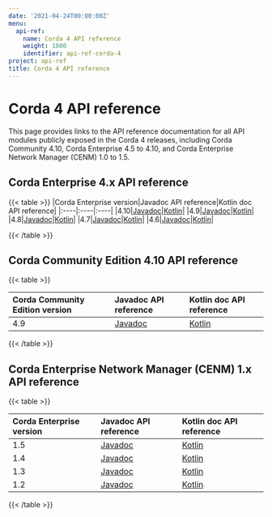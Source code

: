 ```yaml
---
date: '2021-04-24T00:00:00Z'
menu:
  api-ref:
    name: Corda 4 API reference
    weight: 1000
    identifier: api-ref-corda-4
project: api-ref
title: Corda 4 API reference
---
```


# Corda 4 API reference

This page provides links to the API reference documentation for all API modules publicly exposed in the Corda 4 releases, including Corda Community 4.10, Corda Enterprise 4.5 to 4.10, and Corda Enterprise Network Manager (CENM) 1.0 to 1.5.

## Corda Enterprise 4.x API reference

{{< table >}}
|Corda Enterprise version|Javadoc API reference|Kotlin doc API reference|
|:----|:----|:----|
|4.10|<a href="../../../en/api-ref/corda/4.10/enterprise/javadoc/index.html" target="_blank">Javadoc</a>|<a href="../../../en/api-ref/corda/4.10/enterprise/kotlin/corda/index.html" target="_blank">Kotlin</a>|
|4.9|<a href="../../../en/api-ref/corda/4.9/enterprise/javadoc/index.html" target="_blank">Javadoc</a>|<a href="../../../en/api-ref/corda/4.9/enterprise/kotlin/corda/index.html" target="_blank">Kotlin</a>|
|4.8|<a href="../../../en/api-ref/corda/4.8/enterprise/javadoc/index.html" target="_blank">Javadoc</a>|<a href="../../../en/api-ref/corda/4.8/enterprise/kotlin/corda/index.html" target="_blank">Kotlin</a>|
|4.7|<a href="../../../en/api-ref/corda/4.7/enterprise/javadoc/index.html" target="_blank">Javadoc</a>|<a href="../../../en/api-ref/corda/4.7/enterprise/kotlin/corda/index.html" target="_blank">Kotlin</a>|
|4.6|<a href="../../../en/api-ref/corda/4.6/enterprise/javadoc/index.html" target="_blank">Javadoc</a>|<a href="../../../en/api-ref/corda/4.6/enterprise/kotlin/corda/index.html" target="_blank">Kotlin</a>|

{{< /table >}}

## Corda Community Edition 4.10 API reference

{{< table >}}

|Corda Community Edition version|Javadoc API reference|Kotlin doc API reference|
|:----|:----|:----|
|4.9|<a href="../../../en/api-ref/corda/4.10/community/javadoc/index.html" target="_blank">Javadoc</a>|<a href="../../../en/api-ref/corda/4.10/community/kotlin/corda/index.html" target="_blank">Kotlin</a>|

{{< /table >}}

## Corda Enterprise Network Manager (CENM) 1.x API reference

{{< table >}}

|Corda Enterprise version|Javadoc API reference|Kotlin doc API reference|
|:----|:----|:----|
|1.5|<a href="../../../en/api-ref/corda/1.5/cenm/javadoc/index.html" target="_blank">Javadoc</a>|<a href="../../../en/api-ref/corda/1.5/cenm/kotlin/corda/index.html" target="_blank">Kotlin</a>|
|1.4|<a href="../../../en/api-ref/corda/1.4/cenm/javadoc/index.html" target="_blank">Javadoc</a>|<a href="../../../en/api-ref/corda/1.4/cenm/kotlin/corda/index.html" target="_blank">Kotlin</a>|
|1.3|<a href="../../../en/api-ref/corda/1.3/cenm/javadoc/index.html" target="_blank">Javadoc</a>|<a href="../../../en/api-ref/corda/1.3/cenm/kotlin/corda/index.html" target="_blank">Kotlin</a>|
|1.2|<a href="../../../en/api-ref/corda/1.2/cenm/javadoc/index.html" target="_blank">Javadoc</a>|<a href="../../../en/api-ref/corda/1.2/cenm/kotlin/corda/index.html" target="_blank">Kotlin</a>|

{{< /table >}}

